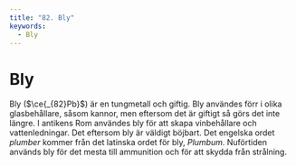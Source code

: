```yaml
---
title: "82. Bly"
keywords:
  - Bly
---
```


# Bly
Bly ($\ce{_{82}Pb}$) är en tungmetall och giftig. Bly användes förr i olika glasbehållare, såsom kannor, men eftersom det är giftigt så görs det inte längre. I antikens Rom användes bly för att skapa vinbehållare och vattenledningar. Det eftersom bly är väldigt böjbart. Det engelska ordet _plumber_ kommer från det latinska ordet för bly, _Plumbum_. Nuförtiden används bly för det mesta till ammunition och för att skydda från strålning.